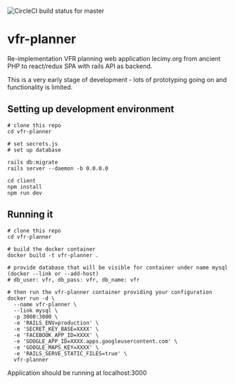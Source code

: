 ![CircleCI build status for master](https://circleci.com/gh/bwilczek/vfr-planner/tree/master.svg?style=shield)

# vfr-planner
Re-implementation VFR planning web application lecimy.org from ancient PHP to react/redux SPA with rails API as backend.

This is a very early stage of development - lots of prototyping going on and functionality is limited.

## Setting up development environment

```
# clone this repo
cd vfr-planner

# set secrets.js
# set up database

rails db:migrate
rails server --daemon -b 0.0.0.0

cd client
npm install
npm run dev

```

## Running it

```
# clone this repo
cd vfr-planner

# build the docker container
docker build -t vfr-planner .

# provide database that will be visible for container under name mysql (docker --link or --add-host)
# db_user: vfr, db_pass: vfr, db_name: vfr

# then run the vfr-planner container providing your configuration
docker run -d \
  --name vfr-planner \
  --link mysql \
  -p 3000:3000 \
  -e 'RAILS_ENV=production' \
  -e 'SECRET_KEY_BASE=XXXX' \
  -e 'FACEBOOK_APP_ID=XXXX' \
  -e 'GOOGLE_APP_ID=XXXX.apps.googleusercontent.com' \
  -e 'GOOGLE_MAPS_KEY=XXXX' \
  -e 'RAILS_SERVE_STATIC_FILES=true' \
  vfr-planner
```

Application should be running at localhost:3000
